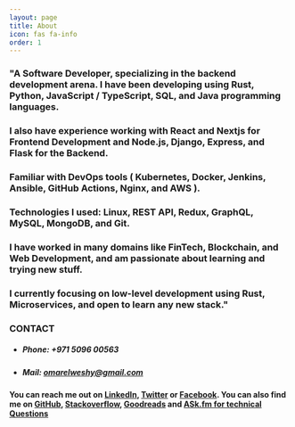 ```yaml
---
layout: page
title: About
icon: fas fa-info
order: 1
---
```


### "A Software Developer, specializing in the backend development arena. I have been developing using Rust, Python, JavaScript / TypeScript, SQL, and Java programming languages.

### I also have experience working with React and Nextjs for Frontend Development and Node.js, Django, Express, and Flask for the Backend.

### Familiar with DevOps tools ( Kubernetes, Docker, Jenkins, Ansible, GitHub Actions, Nginx, and AWS ).

### Technologies I used: Linux, REST API, Redux, GraphQL, MySQL, MongoDB, and Git.

### I have worked in many domains like FinTech, Blockchain, and Web Development, and am passionate about learning and trying new stuff.

### I currently focusing on low-level development using Rust,  Microservices, and open to learn any new stack."

### **CONTACT**

- ##### Phone: +971 5096 00563

- ##### Mail: omarelweshy@gmail.com

#### You can reach me out on [LinkedIn](https://linkedin.com/in/omarelweshy), [Twitter](https://twitter.com/omarelweshy) or [Facebook](https://facebook.com/iamomarelweshy). You can also find me on [GitHub](https://github.com/omarelweshy), [Stackoverflow](https://stackoverflow.com/users/9917795/omar-elweshy/), [Goodreads](https://www.goodreads.com/omarelweshy) and [ASk.fm for technical Questions](https://ask.fm/OmerEweshi)
